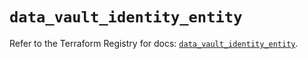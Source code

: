 # `data_vault_identity_entity`

Refer to the Terraform Registry for docs: [`data_vault_identity_entity`](https://registry.terraform.io/providers/hashicorp/vault/3.25.0/docs/data-sources/identity_entity).
